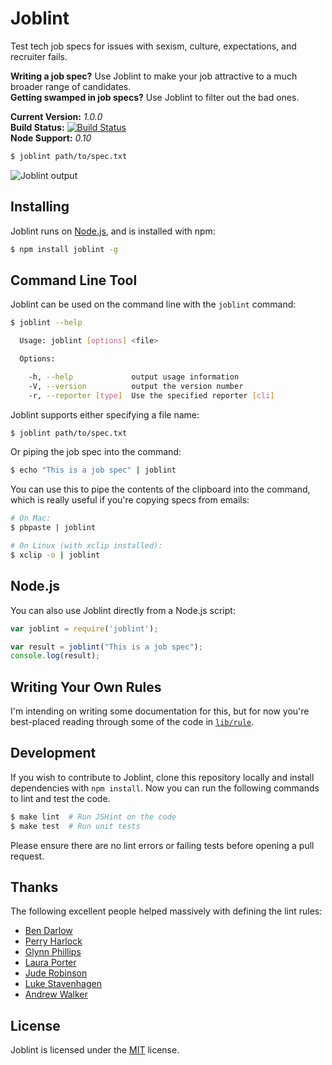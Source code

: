 Joblint
=======

Test tech job specs for issues with sexism, culture, expectations, and recruiter fails.

**Writing a job spec?** Use Joblint to make your job attractive to a much broader range of candidates.  
**Getting swamped in job specs?** Use Joblint to filter out the bad ones.

**Current Version:** *1.0.0*  
**Build Status:** [![Build Status][travis-img]][travis]  
**Node Support:** *0.10*  

```sh
$ joblint path/to/spec.txt
```

![Joblint output](https://f.cloud.github.com/assets/138944/1235001/20881c1e-2996-11e3-9712-332325333766.png)



Installing
----------

Joblint runs on [Node.js][node], and is installed with npm:

```sh
$ npm install joblint -g
```


Command Line Tool
-----------------

Joblint can be used on the command line with the `joblint` command:

```sh
$ joblint --help

  Usage: joblint [options] <file>

  Options:

    -h, --help             output usage information
    -V, --version          output the version number
    -r, --reporter [type]  Use the specified reporter [cli]

```

Joblint supports either specifying a file name:

```sh
$ joblint path/to/spec.txt
```

Or piping the job spec into the command:

```sh
$ echo "This is a job spec" | joblint
```

You can use this to pipe the contents of the clipboard into the command, which is really useful if you're copying specs from emails:

```sh
# On Mac:
$ pbpaste | joblint

# On Linux (with xclip installed):
$ xclip -o | joblint
```


Node.js
-------

You can also use Joblint directly from a Node.js script:

```js
var joblint = require('joblint');

var result = joblint("This is a job spec");
console.log(result);
```


Writing Your Own Rules
----------------------

I'm intending on writing some documentation for this, but for now you're best-placed reading through some of the code in [`lib/rule`](lib/rule).


Development
-----------

If you wish to contribute to Joblint, clone this repository locally and install dependencies with `npm install`. Now you can run the following commands to lint and test the code.

```sh
$ make lint  # Run JSHint on the code
$ make test  # Run unit tests
```

Please ensure there are no lint errors or failing tests before opening a pull request.


Thanks
------

The following excellent people helped massively with defining the lint rules:

- [Ben Darlow](http://www.kapowaz.net/)
- [Perry Harlock](http://www.phwebs.co.uk/)
- [Glynn Phillips](http://www.glynnphillips.co.uk/)
- [Laura Porter](https://twitter.com/laurabygaslight)
- [Jude Robinson](https://twitter.com/j0000d)
- [Luke Stavenhagen](https://twitter.com/stavi)
- [Andrew Walker](https://twitter.com/moddular)


License
-------

Joblint is licensed under the [MIT][mit] license.



[mit]: http://opensource.org/licenses/mit-license.php
[node]: http://nodejs.org/
[travis]: https://travis-ci.org/rowanmanning/joblint
[travis-img]: https://travis-ci.org/rowanmanning/joblint.png?branch=master
